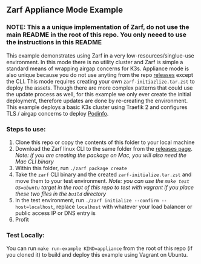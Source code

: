 ## Zarf Appliance Mode Example

### NOTE: This a a unique implementation of Zarf, do not use the main README in the root of this repo.  You only neeed to use the instructions in this README

This example demonstrates using Zarf in a very low-resources/singlue-use environment.  In this mode there is no utility cluster and Zarf is simple a standard means of wrapping airgap concerns for K3s.  Appliance mode is also unique because you do not use anyting from the repo [releases](https://repo1.dso.mil/platform-one/big-bang/apps/product-tools/zarf/-/releases) except the CLI.  This mode requires creating your own `zarf-initiazlize.tar.zst` to deploy the assets.  Though there are more complex patterns that could use the update process as well, for this example we only ever create the initial deployment, therefore updates are done by re-creating the environment. This example deploys a basic K3s cluster using Traefik 2 and configures TLS / airgap concerns to deploy [Podinfo](https://github.com/stefanprodan/podinfo).

### Steps to use:
1. Clone this repo or copy the contents of this folder to your local machine
2. Download the Zarf linux CLI to the same folder from the [releases page](https://repo1.dso.mil/platform-one/big-bang/apps/product-tools/zarf/-/releases).  _Note: if you are creating the package on Mac, you will also need the Mac CLI binary_
3. Within this folder, run `./zarf package create`
4. Take the `zarf` CLI binary and the created `zarf-initialize.tar.zst` and move them to your test environment.  _Note: you can use the `make test OS=ubuntu` target in the root of this repo to test with vagrant if you place these two files in the `build` directory_
5. In the test environment, run `./zarf initialize --confirm --host=localhost`, replace `localhost` with whatever your load balancer or public access IP or DNS entry is
6. Profit

### Test Locally:
You can run `make run-example KIND=appliance` from the root of this repo (if you cloned it) to build and deploy this example using Vagrant on Ubuntu.